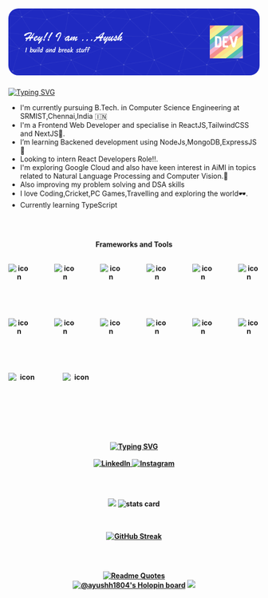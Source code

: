 


<h1 align="center">
  <img src="newheader.png" alt="" style="border-radius: 20px;"/>
</h1>
 

<div>
  <div>
    
   
<a href="https://git.io/typing-svg"><img src="https://readme-typing-svg.demolab.com?font=Caveat&weight=700&size=35&pause=1000&color=01949A&center=true&multiline=true&width=435&lines=Wanna+know+more+about+me!!" alt="Typing SVG" /></a>
  </div>
  </div>
 <p align="center">
<ul>
  <li>  I'm currently pursuing B.Tech. in Computer Science Engineering at SRMIST,Chennai,India 🇮🇳</li>
  <li>I'm a Frontend Web Developer and specialise in ReactJS,TailwindCSS and NextJS👻.</li>
<li> I’m learning Backened development using NodeJs,MongoDB,ExpressJS👀</li>
<li> Looking to intern React Developers Role!!.</li>
<li>I'm exploring Google Cloud and also have keen interest in AiMl in topics related to Natural Language Processing and Computer Vision.🥹</li>
  <li>Also improving my problem solving and DSA skills</li>
<li> I love Coding,Cricket,PC Games,Travelling and exploring the world🕶.</li>
  
  <li>Currently learning TypeScript</li>

  </ul>
 
<br /><br />
<div align="center">
 <b> <p>Frameworks and Tools</p><b/>
  <br/>
<div style="display: flex;"><img src="https://techstack-generator.vercel.app/js-icon.svg" alt="icon" width="60" style="width: 60px; height: 60px; margin-right: 49px; margin-bottom: 49px;" /><img src="https://techstack-generator.vercel.app/cpp-icon.svg" alt="icon" width="60" style="width: 60px; height: 60px; margin-right: 49px; margin-bottom: 49px;" /><img src="https://techstack-generator.vercel.app/csharp-icon.svg" alt="icon" width="60" style="width: 60px; height: 60px; margin-right: 49px; margin-bottom: 49px;" /><img src="https://techstack-generator.vercel.app/redux-icon.svg" alt="icon" width="60" style="width: 60px; height: 60px; margin-right: 49px; margin-bottom: 49px;" /><img src="https://techstack-generator.vercel.app/react-icon.svg" alt="icon" width="60" style="width: 60px; height: 60px; margin-right: 49px; margin-bottom: 49px;" /><img src="https://techstack-generator.vercel.app/sass-icon.svg" alt="icon" width="60" style="width: 60px; height: 60px; margin-right: 0px; margin-bottom: 49px;" /></div><div style="display: flex;"><img src="https://techstack-generator.vercel.app/python-icon.svg" alt="icon" width="60" style="width: 60px; height: 60px; margin-right: 49px; margin-bottom: 49px;" /><img src="https://techstack-generator.vercel.app/prettier-icon.svg" alt="icon" width="60" style="width: 60px; height: 60px; margin-right: 49px; margin-bottom: 49px;" /><img src="https://techstack-generator.vercel.app/restapi-icon.svg" alt="icon" width="60" style="width: 60px; height: 60px; margin-right: 49px; margin-bottom: 49px;" /><img src="https://techstack-generator.vercel.app/github-icon.svg" alt="icon" width="60" style="width: 60px; height: 60px; margin-right: 49px; margin-bottom: 49px;" /><img src="https://techstack-generator.vercel.app/nginx-icon.svg" alt="icon" width="60" style="width: 60px; height: 60px; margin-right: 49px; margin-bottom: 49px;" /><img src="https://techstack-generator.vercel.app/django-icon.svg" alt="icon" width="60" style="width: 60px; height: 60px; margin-right: 0px; margin-bottom: 49px;" /></div><div style="display: flex;"><img src="https://techstack-generator.vercel.app/ts-icon.svg" alt="icon" width="60" style="width: 60px; height: 60px; margin-right: 49px; margin-bottom: 0px;" /><img src="https://techstack-generator.vercel.app/kubernetes-icon.svg" alt="icon" width="60" style="width: 60px; height: 60px; margin-right: 49px; margin-bottom: 0px;" /></div>

</div>
  <br />

 </p>
 
  </div>
  <br/><br />
  <p align="center">
  <a href="https://git.io/typing-svg"><img src="https://readme-typing-svg.demolab.com?font=Edu+NSW+ACT+Foundation&weight=700&size=35&pause=1000&color=190ED5&center=true&multiline=true&width=435&lines=U+can+ping+me+here...%3A)" alt="Typing SVG" /></a>
   <a href="https://www.linkedin.com/in/" target="ayushraj18">
     <br/><br />
    <img src="https://img.shields.io/badge/linkedin-%230077B5.svg?&style=for-the-badge&logo=linkedin&logoColor=white&color=071A2C" alt="LinkedIn"/>
  </a>
    <a href="https://instagram.com/" target="_ayushh__h">
    <img src="https://img.shields.io/badge/instagram-%23E4405F.svg?&style=for-the-badge&logo=instagram&logoColor=white&color=071A2C" alt="Instagram"/>
  </a>
  </p>
    <br /><br />
 <p align="center">
         <img src="https://github-profile-summary-cards.vercel.app/api/cards/most-commit-language?username=ayushh1804&theme=radical" />
        <img alt= "stats card" src="https://github-profile-summary-cards.vercel.app/api/cards/stats?username=ayushh1804&theme=radical">
  
  
<div align="center">
  
  <br /><br />
[![GitHub Streak](https://streak-stats.demolab.com/?user=ayushh1804)](https://git.io/streak-stats)
  
  </div>

  </div><br /><br />
  <div align="center">

  [![Readme Quotes](https://quotes-github-readme.vercel.app/api?type=horizontal&theme=dark)](https://github.com/piyushsuthar/github-readme-quotes)
  <br />
  [![@ayushh1804's Holopin board](https://holopin.me/ayushh1804)](https://holopin.io/@ayushh1804)
  ![](https://komarev.com/ghpvc/?username=ayushh1804&color=blue)
     </div>  



&nbsp;&nbsp;
  


